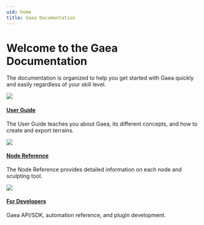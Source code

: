 ```yaml
---
uid: home
title: Gaea Documentation
---
```

# Welcome to the Gaea Documentation

The documentation is organized to help you get started with Gaea quickly and easily regardless of your skill level.


<div class="card-deck">

<div class="card"><div class="card-body">

[![](/images/peripheral/book-bookmark-2.svg)](/Guide/index.html)

#### [User Guide](/Guide/index.html)

The User Guide teaches you about Gaea, its different concepts, and how to create and export terrains.

</div></div>
<div class="card"><div class="card-body">

[![](/images/peripheral/grain-effect.svg)](/Reference/index.html)

#### [Node Reference](/Reference/index.html)

The Node Reference provides detailed information on each node and sculpting tool.
  
</div></div>

<div class="card"><div class="card-body">

[![](/images/peripheral/js-console.svg)](/Developers/index.html)

#### [For Developers](/Developers/index.html)

Gaea API/SDK, automation reference, and plugin development.

 
</div></div>

</div>




  

